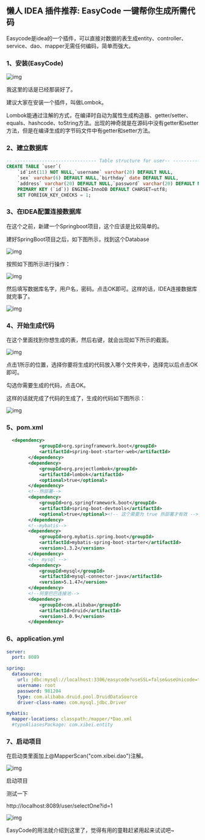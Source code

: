 ## 懒人 IDEA 插件推荐: EasyCode 一键帮你生成所需代码

Easycode是idea的一个插件，可以直接对数据的表生成entity、controller、service、dao、mapper无需任何编码，简单而强大。

### 1、安装(EasyCode)

![img](img/1905053-20200513100249642-481472739.png)

我这里的话是已经那装好了。

建议大家在安装一个插件，叫做Lombok。

Lombok能通过注解的方式，在编译时自动为属性生成构造器、getter/setter、equals、hashcode、toString方法。出现的神奇就是在源码中没有getter和setter方法，但是在编译生成的字节码文件中有getter和setter方法。

### 2、建立数据库

```sql
-- ------------------------------ Table structure for user-- ----------------------------DROP TABLE IF EXISTS `user`;
CREATE TABLE `user`(
    `id`int(11) NOT NULL,`username` varchar(20) DEFAULT NULL,
    `sex` varchar(6) DEFAULT NULL,`birthday` date DEFAULT NULL,
    `address` varchar(20) DEFAULT NULL,`password` varchar(20) DEFAULT NULL,  
    PRIMARY KEY (`id`)) ENGINE=InnoDB DEFAULT CHARSET=utf8;
    SET FOREIGN_KEY_CHECKS = 1;
```

### 3、在IDEA配置连接数据库

在这个之前，新建一个Springboot项目，这个应该是比较简单的。

建好SpringBoot项目之后，如下图所示，找到这个Database

![img](img/1905053-20200513100321602-119042287.png)

按照如下图所示进行操作：

![img](img/1905053-20200513100337646-624448236.png)

然后填写数据库名字，用户名，密码。点击OK即可。这样的话，IDEA连接数据库就完事了。

![img](img/1905053-20200513100423063-1570830606.png)

### 4、开始生成代码

在这个里面找到你想生成的表，然后右键，就会出现如下所示的截面。

![img](img/1905053-20200513100452881-1614776444.png)

点击1所示的位置，选择你要将生成的代码放入哪个文件夹中，选择完以后点击OK即可。

勾选你需要生成的代码，点击OK。

这样的话就完成了代码的生成了，生成的代码如下图所示：

![img](img/1905053-20200513100531926-1192005832.png)

### 5、pom.xml

```xml
  <dependency>
            <groupId>org.springframework.boot</groupId>
            <artifactId>spring-boot-starter-web</artifactId>
        </dependency>
        <dependency>
            <groupId>org.projectlombok</groupId>
            <artifactId>lombok</artifactId>
            <optional>true</optional>
        </dependency>
        <!--热部署-->
        <dependency>
            <groupId>org.springframework.boot</groupId>
            <artifactId>spring-boot-devtools</artifactId>
            <optional>true</optional><!-- 这个需要为 true 热部署才有效 -->
        </dependency>
        <!--mybatis-->
        <dependency>
            <groupId>org.mybatis.spring.boot</groupId>
            <artifactId>mybatis-spring-boot-starter</artifactId>
            <version>1.3.2</version>
        </dependency>
        <!-- mysql -->
        <dependency>
            <groupId>mysql</groupId>
            <artifactId>mysql-connector-java</artifactId>
            <version>5.1.47</version>
        </dependency>
        <!--阿里巴巴连接池-->
        <dependency>
            <groupId>com.alibaba</groupId>
            <artifactId>druid</artifactId>
            <version>1.0.9</version>
        </dependency>
```

### 6、application.yml

```yml
server:
  port: 8089

spring:
  datasource:
    url: jdbc:mysql://localhost:3306/easycode?useSSL=false&useUnicode=true&characterEncoding=utf-8&autoReconnect=true
    username: root
    password: 981204
    type: com.alibaba.druid.pool.DruidDataSource
    driver-class-name: com.mysql.jdbc.Driver

mybatis:
  mapper-locations: classpath:/mapper/*Dao.xml
  #typeAliasesPackage: com.xibei.entity
```

### 7、启动项目

在启动类里面加上@MapperScan("com.xibei.dao")注解。

![img](img/1905053-20200513100554372-1958912555.png)

启动项目

测试一下

http://localhost:8089/user/selectOne?id=1

![img](img/1905053-20200513100941513-1212706603.png)

EasyCode的用法就介绍到这里了，觉得有用的童鞋赶紧用起来试试吧~